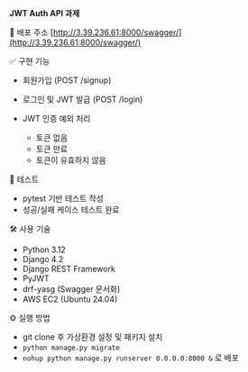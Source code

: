 
**JWT Auth API 과제**

📌 배포 주소
[http://3.39.236.61:8000/swagger/](http://3.39.236.61:8000/swagger/)

✅ 구현 기능

* 회원가입 (POST /signup)
* 로그인 및 JWT 발급 (POST /login)
* JWT 인증 예외 처리

  * 토큰 없음
  * 토큰 만료
  * 토큰이 유효하지 않음

🧪 테스트

* pytest 기반 테스트 작성
* 성공/실패 케이스 테스트 완료

🛠 사용 기술

* Python 3.12
* Django 4.2
* Django REST Framework
* PyJWT
* drf-yasg (Swagger 문서화)
* AWS EC2 (Ubuntu 24.04)

⚙ 실행 방법

* git clone 후 가상환경 설정 및 패키지 설치
* `python manage.py migrate`
* `nohup python manage.py runserver 0.0.0.0:8000 &` 로 배포


